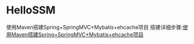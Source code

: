 # HelloSSM 
使用Maven搭建Spring+SpringMVC+Mybatis+ehcache项目
搭建详细步骤:[使用Maven搭建Spring+SpringMVC+Mybatis+ehcache项目](http://zeusjava.com/2015/10/18/build-an-maven-spring-mybatis-ehcache-web-project)
